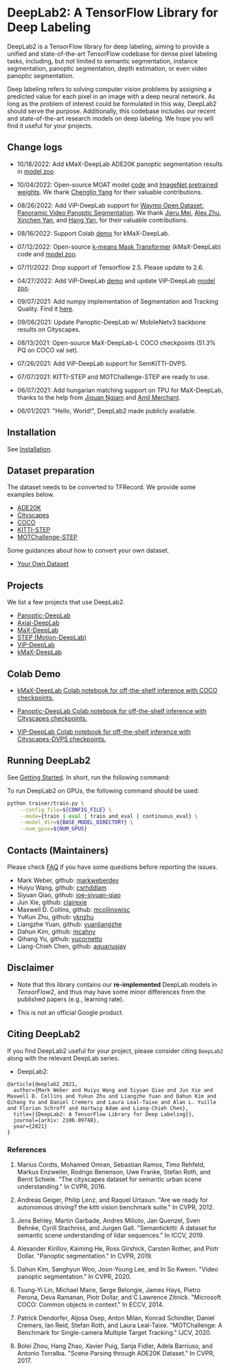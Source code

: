 # DeepLab2: A TensorFlow Library for Deep Labeling

DeepLab2 is a TensorFlow library for deep labeling, aiming to provide a
unified and state-of-the-art TensorFlow codebase for dense pixel labeling tasks,
including, but not limited to semantic segmentation, instance segmentation,
panoptic segmentation, depth estimation, or even video panoptic segmentation.

Deep labeling refers to solving computer vision problems by assigning a
predicted value for each pixel in an image with a deep neural network. As
long as the problem of interest could be formulated in this way, DeepLab2
should serve the purpose. Additionally, this codebase includes our recent and
state-of-the-art research models on deep labeling. We hope you will find it
useful for your projects.

## Change logs

*   10/18/2022: Add kMaX-DeepLab ADE20K panoptic segmentation results in
    [model zoo](g3doc/projects/kmax_deeplab.md).

*   10/04/2022: Open-source MOAT model [code](model/pixel_encoder/moat.py) and
    [ImageNet pretrained weights](g3doc/projects/moat_imagenet_pretrained_checkpoints.md).
    We thank [Chenglin Yang](https://chenglin-yang.github.io/) for their
    valuable contributions.

*   08/26/2022: Add ViP-DeepLab support for [Waymo Open Dataset: Panoramic Video Panoptic Segmentation](https://arxiv.org/abs/2206.07704).
    We thank [Jieru Mei](https://meijieru.com/),
    [Alex Zhu](https://github.com/alexzzhu),
    [Xinchen Yan](https://sites.google.com/site/skywalkeryxc/),
    and [Hang Yan](https://scholar.google.com/citations?user=A4UXXLMAAAAJ&hl=en),
    for their valuable contributions.

*   08/16/2022: Support Colab [demo](DeepLab_COCO_Demo.ipynb) for kMaX-DeepLab.

*   07/12/2022: Open-source
    [k-means Mask Transformer](https://arxiv.org/pdf/2207.04044.pdf)
    (kMaX-DeepLab) code and [model zoo](g3doc/projects/kmax_deeplab.md).

*   07/11/2022: Drop support of Tensorflow 2.5. Please update to 2.6.

*   04/27/2022: Add ViP-DeepLab [demo](ViP_DeepLab_Demo.ipynb) and update
    ViP-DeepLab [model zoo](g3doc/projects/vip_deeplab.md).

*   09/07/2021: Add numpy implementation of Segmentation and Tracking Quality.
    Find it [here](evaluation/numpy/segmentation_and_tracking_quality.py).

*   09/06/2021: Update Panoptic-DeepLab w/ MobileNetv3 backbone results on
    Cityscapes.

*   08/13/2021: Open-source MaX-DeepLab-L COCO checkpoints (51.3% PQ on COCO val
    set).

*   07/26/2021: Add ViP-DeepLab support for SemKITTI-DVPS.

*   07/07/2021: KITTI-STEP and MOTChallenge-STEP are ready to use.

*   06/07/2021: Add hungarian matching support on TPU for MaX-DeepLab, thanks to
    the help from [Jiquan Ngiam](https://cs.stanford.edu/~jngiam/)
    and [Amil Merchant](https://scholar.google.com/citations?user=uRImMPoAAAAJ&hl=en).

*   06/01/2021: "Hello, World!", DeepLab2 made publicly available.

## Installation

See [Installation](g3doc/setup/installation.md).

## Dataset preparation

The dataset needs to be converted to TFRecord. We provide some examples below.

* <a href='g3doc/setup/ade20k.md'>ADE20K</a><br>
* <a href='g3doc/setup/cityscapes.md'>Cityscapes</a><br>
* <a href='g3doc/setup/coco.md'>COCO</a><br>
* <a href='g3doc/setup/kitti_step.md'>KITTI-STEP</a><br>
* <a href='g3doc/setup/motchallenge_step.md'>MOTChallenge-STEP</a><br>

Some guidances about how to convert your own dataset.

* <a href='g3doc/setup/your_own_dataset.md'>Your Own Dataset</a><br>

## Projects

We list a few projects that use DeepLab2.

* <a href='g3doc/projects/panoptic_deeplab.md'>Panoptic-DeepLab</a><br>
* <a href='g3doc/projects/axial_deeplab.md'>Axial-DeepLab</a><br>
* <a href='g3doc/projects/max_deeplab.md'>MaX-DeepLab</a><br>
* <a href='g3doc/projects/motion_deeplab.md'>STEP (Motion-DeepLab)</a><br>
* <a href='g3doc/projects/vip_deeplab.md'>ViP-DeepLab</a><br>
* <a href='g3doc/projects/kmax_deeplab.md'>kMaX-DeepLab</a><br>

## Colab Demo

*   <a href='https://colab.research.google.com/github/google-research/deeplab2/blob/main/DeepLab_COCO_Demo.ipynb'>kMaX-DeepLab Colab notebook for off-the-shelf inference with COCO checkpoints.</a><br>

*   <a href='https://colab.research.google.com/github/google-research/deeplab2/blob/main/DeepLab_Cityscsapes_Demo.ipynb'>Panoptic-DeepLab Colab notebook for off-the-shelf inference with Cityscapes checkpoints.</a><br>

*   <a href='https://colab.research.google.com/github/google-research/deeplab2/blob/main/ViP_DeepLab_Demo.ipynb'>ViP-DeepLab Colab notebook for off-the-shelf inference with Cityscapes-DVPS checkpoints.</a><br>

## Running DeepLab2

See [Getting Started](g3doc/setup/getting_started.md). In short, run the
following command:

To run DeepLab2 on GPUs, the following command should be used:

```bash
python trainer/train.py \
    --config_file=${CONFIG_FILE} \
    --mode={train | eval | train_and_eval | continuous_eval} \
    --model_dir=${BASE_MODEL_DIRECTORY} \
    --num_gpus=${NUM_GPUS}
```

## Contacts (Maintainers)

Please check <a href='g3doc/faq.md'>FAQ</a> if you have some questions before
reporting the issues.<br>

* Mark Weber, github: [markweberdev](https://github.com/markweberdev)
* Huiyu Wang, github: [csrhddlam](https://github.com/csrhddlam)
* Siyuan Qiao, github: [joe-siyuan-qiao](https://github.com/joe-siyuan-qiao)
* Jun Xie, github: [clairexie](https://github.com/clairexie)
* Maxwell D. Collins, github: [mcollinswisc](https://github.com/mcollinswisc)
* YuKun Zhu, github: [yknzhu](https://github.com/YknZhu)
* Liangzhe Yuan, github: [yuanliangzhe](https://github.com/yuanliangzhe)
* Dahun Kim, github: [mcahny](https://github.com/mcahny)
* Qihang Yu, github: [yucornetto](https://github.com/yucornetto)
* Liang-Chieh Chen, github: [aquariusjay](https://github.com/aquariusjay)

## Disclaimer

* Note that this library contains our **re-implemented** DeepLab models in
*TensorFlow2*, and thus may have some minor differences from the published
papers (e.g., learning rate).

* This is not an official Google product.

## Citing DeepLab2

If you find DeepLab2 useful for your project, please consider citing
`DeepLab2` along with the relevant DeepLab series.

* DeepLab2:

```
@article{deeplab2_2021,
  author={Mark Weber and Huiyu Wang and Siyuan Qiao and Jun Xie and Maxwell D. Collins and Yukun Zhu and Liangzhe Yuan and Dahun Kim and Qihang Yu and Daniel Cremers and Laura Leal-Taixe and Alan L. Yuille and Florian Schroff and Hartwig Adam and Liang-Chieh Chen},
  title={{DeepLab2: A TensorFlow Library for Deep Labeling}},
  journal={arXiv: 2106.09748},
  year={2021}
}

```

### References

1. Marius Cordts, Mohamed Omran, Sebastian Ramos, Timo Rehfeld, Markus
   Enzweiler, Rodrigo Benenson, Uwe Franke, Stefan Roth, and Bernt Schiele.
   "The cityscapes dataset for semantic urban scene understanding." In CVPR,
   2016.

2. Andreas Geiger, Philip Lenz, and Raquel Urtasun. "Are we ready for
   autonomous driving? the kitti vision benchmark suite." In CVPR, 2012.

3. Jens Behley, Martin Garbade, Andres Milioto, Jan Quenzel, Sven Behnke,
   Cyrill Stachniss, and Jurgen Gall. "Semantickitti: A dataset for semantic
   scene understanding of lidar sequences." In ICCV, 2019.

4. Alexander Kirillov, Kaiming He, Ross Girshick, Carsten Rother, and Piotr
   Dollar. "Panoptic segmentation." In CVPR, 2019.

5. Dahun Kim, Sanghyun Woo, Joon-Young Lee, and In So Kweon. "Video panoptic
   segmentation." In CVPR, 2020.

6. Tsung-Yi Lin, Michael Maire, Serge Belongie, James Hays, Pietro Perona,
   Deva Ramanan, Piotr Dollar, and C Lawrence Zitnick. "Microsoft COCO:
   Common objects in context." In ECCV, 2014.

7. Patrick Dendorfer, Aljosa Osep, Anton Milan, Konrad Schindler, Daniel
   Cremers, Ian Reid, Stefan Roth, and Laura Leal-Taixe. "MOTChallenge: A
   Benchmark for Single-camera Multiple Target Tracking." IJCV, 2020.

8. Bolei Zhou, Hang Zhao, Xavier Puig, Sanja Fidler, Adela Barriuso, and
   Antonio Torralba. "Scene Parsing through ADE20K Dataset." In CVPR, 2017.
